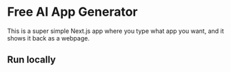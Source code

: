 # Free AI App Generator

This is a super simple Next.js app where you type what app you want, and it shows it back as a webpage.

## Run locally
